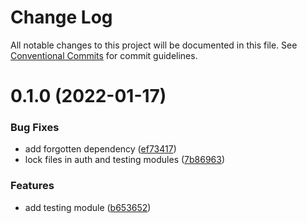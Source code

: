 # Change Log

All notable changes to this project will be documented in this file.
See [Conventional Commits](https://conventionalcommits.org) for commit guidelines.

# 0.1.0 (2022-01-17)


### Bug Fixes

* add forgotten dependency ([ef73417](https://github.com/developer239/collection-nest/commit/ef73417d9f9264fa79ef9b8921c17c50ab72deb0))
* lock files in auth and testing modules ([7b86963](https://github.com/developer239/collection-nest/commit/7b86963eb9c0c19387808376ef970dec6ea24972))


### Features

* add testing module ([b653652](https://github.com/developer239/collection-nest/commit/b653652c16664098e0befe218466d94078df0d6f))
